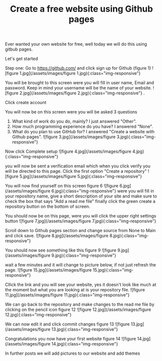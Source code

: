 ﻿---
title: Create a free website using Github pages 
feature_text: |
 ## Neil Walls 
feature_image: assets/images/Home.jpg
excerpt: "Ever wanted your own website for free, well today we will do this using gitbub pages."
---


Ever wanted your own website for free, well today we will do this using gitbub pages.

   Let's get started

Step one: Go to https://github.com/ and click sign up for Github (figure 1) ![figure 1.jpg](/assets/images/figure 1.jpg){:class="img-responsive"}

You will be brought to this screen were you will fill in user name, Email and password. Keep in mind your username will be the name of your website.  ![figure 2.jpg](/assets/images/figure 2.jpg){:class="img-responsive"} . 

Click create account  

You will now be on this screen were you will be asked 3 questions 
1. What kind of work do you do, mainly? I just answered "Other". 
2. How much programming experience do you have? I answered "None". 
3. What do you plan to use GitHub for? I answered "Create a website with Github pages".  ![figure 3.jpg](/assets/images/figure 3.jpg){:class="img-responsive"} 

Now click Complete setup ![figure 4.jpg](/assets/images/figure 4.jpg){:class="img-responsive"}
 
you will now be sent a verification email which when you click verify you will be directed to this page. Click the first option "Create a repository" ![figure 5.jpg](/assets/images/figure 5.jpg){:class="img-responsive"} 
  

You will now find yourself on this screen figure 6 ![figure 6.jpg](/assets/images/figure 6.jpg){:class="img-responsive"}  were you will fill in your repository name, give a short description of your site and make sure to check the box that says "Add a read me file" finally click the green create a repository button on the bottom of screen. 

You should now be on this page, were you will click the upper right settings button ![figure 7.jpg](/assets/images/figure 7.jpg){:class="img-responsive"} 

Scroll down to Github pages section and change source from None to Main and click save.  ![figure 8.jpg](/assets/images/figure 8.jpg){:class="img-responsive"} 

You should now see something like this figure 9 ![figure 9.jpg](/assets/images/figure 9.jpg){:class="img-responsive"} 

wait a few minutes and it will change to picture below, if not just refresh the page.  ![figure 15.jpg](/assets/images/figure 15.jpg){:class="img-responsive"}  

Cllick the link and you will see your website, yes it doesn't look like much at the moment but what you are looking at is your repository file.  ![figure 11.jpg](/assets/images/figure 11.jpg){:class="img-responsive"} 

We can go back to the repository and make changes to the read me file by clicking on the pencil icon figure 12 ![figure 12.jpg](/assets/images/figure 12.jpg){:class="img-responsive"} 

We can now edit it and click commit changes figure 13 ![figure 13.jpg](/assets/images/figure 13.jpg){:class="img-responsive"} 

 
Congratulations you now have your first website figure 14 ![figure 14.jpg](/assets/images/figure 14.jpg){:class="img-responsive"} 

In further posts we will add pictures to our website and add themes
